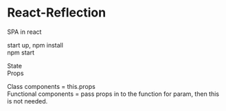 # React-Reflection

SPA in react

start up, npm install <br>
npm start

State <br>
Props

Class components = this.props <br>
Functional components = pass props in to the function for param, then this is not needed.
